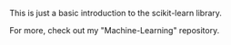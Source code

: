 This is just a basic introduction to the scikit-learn library.

For more, check out my "Machine-Learning" repository.